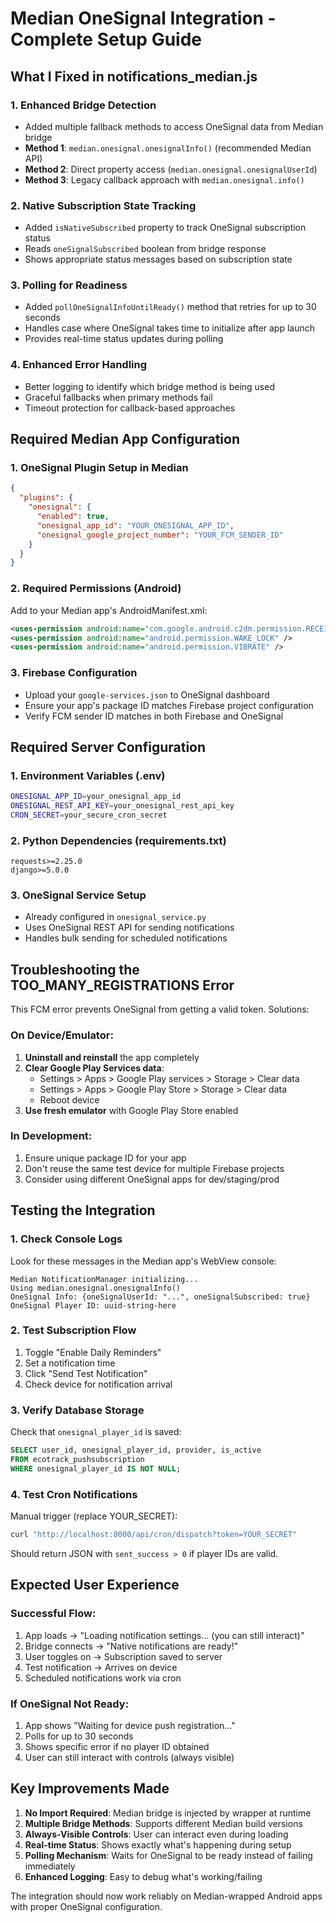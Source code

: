 # Median OneSignal Integration - Complete Setup Guide

## What I Fixed in notifications_median.js

### 1. Enhanced Bridge Detection
- Added multiple fallback methods to access OneSignal data from Median bridge
- **Method 1**: `median.onesignal.onesignalInfo()` (recommended Median API)
- **Method 2**: Direct property access (`median.onesignal.onesignalUserId`)  
- **Method 3**: Legacy callback approach with `median.onesignal.info()`

### 2. Native Subscription State Tracking
- Added `isNativeSubscribed` property to track OneSignal subscription status
- Reads `oneSignalSubscribed` boolean from bridge response
- Shows appropriate status messages based on subscription state

### 3. Polling for Readiness
- Added `pollOneSignalInfoUntilReady()` method that retries for up to 30 seconds
- Handles case where OneSignal takes time to initialize after app launch
- Provides real-time status updates during polling

### 4. Enhanced Error Handling
- Better logging to identify which bridge method is being used
- Graceful fallbacks when primary methods fail
- Timeout protection for callback-based approaches

## Required Median App Configuration

### 1. OneSignal Plugin Setup in Median
```json
{
  "plugins": {
    "onesignal": {
      "enabled": true,
      "onesignal_app_id": "YOUR_ONESIGNAL_APP_ID",
      "onesignal_google_project_number": "YOUR_FCM_SENDER_ID"
    }
  }
}
```

### 2. Required Permissions (Android)
Add to your Median app's AndroidManifest.xml:
```xml
<uses-permission android:name="com.google.android.c2dm.permission.RECEIVE" />
<uses-permission android:name="android.permission.WAKE_LOCK" />
<uses-permission android:name="android.permission.VIBRATE" />
```

### 3. Firebase Configuration
- Upload your `google-services.json` to OneSignal dashboard
- Ensure your app's package ID matches Firebase project configuration
- Verify FCM sender ID matches in both Firebase and OneSignal

## Required Server Configuration

### 1. Environment Variables (.env)
```bash
ONESIGNAL_APP_ID=your_onesignal_app_id
ONESIGNAL_REST_API_KEY=your_onesignal_rest_api_key
CRON_SECRET=your_secure_cron_secret
```

### 2. Python Dependencies (requirements.txt)
```
requests>=2.25.0
django>=5.0.0
```

### 3. OneSignal Service Setup
- Already configured in `onesignal_service.py`
- Uses OneSignal REST API for sending notifications
- Handles bulk sending for scheduled notifications

## Troubleshooting the TOO_MANY_REGISTRATIONS Error

This FCM error prevents OneSignal from getting a valid token. Solutions:

### On Device/Emulator:
1. **Uninstall and reinstall** the app completely
2. **Clear Google Play Services data**:
   - Settings > Apps > Google Play services > Storage > Clear data
   - Settings > Apps > Google Play Store > Storage > Clear data
   - Reboot device
3. **Use fresh emulator** with Google Play Store enabled

### In Development:
1. Ensure unique package ID for your app
2. Don't reuse the same test device for multiple Firebase projects
3. Consider using different OneSignal apps for dev/staging/prod

## Testing the Integration

### 1. Check Console Logs
Look for these messages in the Median app's WebView console:
```
Median NotificationManager initializing...
Using median.onesignal.onesignalInfo()
OneSignal Info: {oneSignalUserId: "...", oneSignalSubscribed: true}
OneSignal Player ID: uuid-string-here
```

### 2. Test Subscription Flow
1. Toggle "Enable Daily Reminders" 
2. Set a notification time
3. Click "Send Test Notification"
4. Check device for notification arrival

### 3. Verify Database Storage
Check that `onesignal_player_id` is saved:
```sql
SELECT user_id, onesignal_player_id, provider, is_active 
FROM ecotrack_pushsubscription 
WHERE onesignal_player_id IS NOT NULL;
```

### 4. Test Cron Notifications
Manual trigger (replace YOUR_SECRET):
```bash
curl "http://localhost:8000/api/cron/dispatch?token=YOUR_SECRET"
```

Should return JSON with `sent_success > 0` if player IDs are valid.

## Expected User Experience

### Successful Flow:
1. App loads → "Loading notification settings... (you can still interact)"
2. Bridge connects → "Native notifications are ready!"
3. User toggles on → Subscription saved to server
4. Test notification → Arrives on device
5. Scheduled notifications work via cron

### If OneSignal Not Ready:
1. App shows "Waiting for device push registration..."
2. Polls for up to 30 seconds
3. Shows specific error if no player ID obtained
4. User can still interact with controls (always visible)

## Key Improvements Made

1. **No Import Required**: Median bridge is injected by wrapper at runtime
2. **Multiple Bridge Methods**: Supports different Median build versions
3. **Always-Visible Controls**: User can interact even during loading
4. **Real-time Status**: Shows exactly what's happening during setup
5. **Polling Mechanism**: Waits for OneSignal to be ready instead of failing immediately
6. **Enhanced Logging**: Easy to debug what's working/failing

The integration should now work reliably on Median-wrapped Android apps with proper OneSignal configuration.
